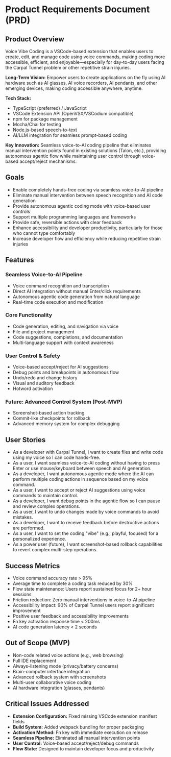 # Product Requirements Document (PRD)

## Product Overview
Voice Vibe Coding is a VSCode-based extension that enables users to create, edit, and manage code using voice commands, making coding more accessible, efficient, and enjoyable—especially for day-to-day users facing the Carpal Tunnel problem or other repetitive strain injuries.

**Long-Term Vision:** Empower users to create applications on the fly using AI hardware such as AI glasses, AI voice recorders, AI pendants, and other emerging devices, making coding accessible anywhere, anytime.

**Tech Stack:**
- TypeScript (preferred) / JavaScript
- VSCode Extension API (OpenVSX/VSCodium compatible)
- npm for package management
- Mocha/Chai for testing
- Node.js-based speech-to-text
- AI/LLM integration for seamless prompt-based coding

**Key Innovation:** Seamless voice-to-AI coding pipeline that eliminates manual intervention points found in existing solutions (Talon, etc.), providing autonomous agentic flow while maintaining user control through voice-based accept/reject mechanisms.

## Goals
- Enable completely hands-free coding via seamless voice-to-AI pipeline
- Eliminate manual intervention between speech recognition and AI code generation
- Provide autonomous agentic coding mode with voice-based user controls
- Support multiple programming languages and frameworks
- Provide safe, reversible actions with clear feedback
- Enhance accessibility and developer productivity, particularly for those who cannot type comfortably
- Increase developer flow and efficiency while reducing repetitive strain injuries

## Features

### Seamless Voice-to-AI Pipeline
- Voice command recognition and transcription
- Direct AI integration without manual Enter/click requirements
- Autonomous agentic code generation from natural language
- Real-time code execution and modification

### Core Functionality
- Code generation, editing, and navigation via voice
- File and project management
- Code suggestions, completions, and documentation
- Multi-language support with context awareness

### User Control & Safety
- Voice-based accept/reject for AI suggestions
- Debug points and breakpoints in autonomous flow
- Undo/redo and change history
- Visual and auditory feedback
- Hotword activation

### Future: Advanced Control System (Post-MVP)
- Screenshot-based action tracking
- Commit-like checkpoints for rollback
- Advanced memory system for complex debugging

## User Stories
- As a developer with Carpal Tunnel, I want to create files and write code using my voice so I can code hands-free.
- As a user, I want seamless voice-to-AI coding without having to press Enter or use mouse/keyboard between speech and AI generation.
- As a developer, I want autonomous agentic mode where the AI can perform multiple coding actions in sequence based on my voice command.
- As a user, I want to accept or reject AI suggestions using voice commands to maintain control.
- As a developer, I want debug points in the agentic flow so I can pause and review complex operations.
- As a user, I want to undo changes made by voice commands to avoid mistakes.
- As a developer, I want to receive feedback before destructive actions are performed.
- As a user, I want to set the coding "vibe" (e.g., playful, focused) for a personalized experience.
- As a power user (future), I want screenshot-based rollback capabilities to revert complex multi-step operations.

## Success Metrics
- Voice command accuracy rate > 95%
- Average time to complete a coding task reduced by 30%
- Flow state maintenance: Users report sustained focus for 2+ hour sessions
- Friction reduction: Zero manual interventions in voice-to-AI pipeline
- Accessibility impact: 90% of Carpal Tunnel users report significant improvement
- Positive user feedback and accessibility improvements
- Fn key activation response time < 200ms
- AI code generation latency < 2 seconds

## Out of Scope (MVP)
- Non-code related voice actions (e.g., web browsing)
- Full IDE replacement
- Always-listening mode (privacy/battery concerns)
- Brain-computer interface integration
- Advanced rollback system with screenshots
- Multi-user collaborative voice coding
- AI hardware integration (glasses, pendants)

## Critical Issues Addressed
- **Extension Configuration:** Fixed missing VSCode extension manifest fields
- **Build System:** Added webpack bundling for proper packaging
- **Activation Method:** Fn key with immediate execution on release
- **Seamless Pipeline:** Eliminated all manual intervention points
- **User Control:** Voice-based accept/reject/debug commands
- **Flow State:** Designed to maintain developer focus and productivity
